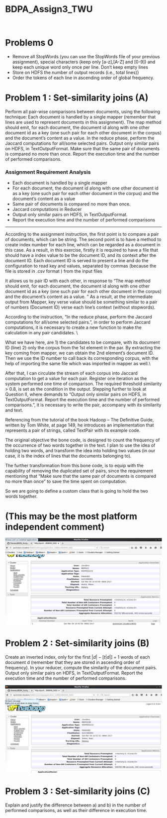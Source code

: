 # BDPA_Assign3_TWU



```


```




# Problems 0 

* Remove all StopWords (you can use the StopWords file of your previous assignment), special characters (keep only [a-z],[A-Z] and [0-9]) and keep each unique word only once per line. Don’t keep empty lines
* Store on HDFS the number of output records (i.e., total lines)} 
* Order the tokens of each line in ascending order of global frequency.



# Problem 1 : Set-similarity joins (A)
Perform all pair-wise comparisons between documents, using the following technique: Each document is handled by a single mapper (remember that lines are used to represent documents in this assignment). The map method should emit, for each document, the document id along with one other document id as a key (one such pair for each other document in the corpus) and the document’s content as a value. In the reduce phase, perform the Jaccard computations for all/some selected pairs. Output only similar pairs on HDFS, in TextOutputFormat. Make sure that the same pair of documents is compared no more than once. Report the execution time and the number of performed comparisons.


### Assignment Requirement Analysis
* Each document is handled by a single mapper
* For each document, the document id along with one other document id as a key (one such pair for each other document in the corpus) and the document’s content as a value
* Same pair of documents is compared no more than once.
* Jaccard computations in Reducer
* Output only similar pairs on HDFS, in TextOutputFormat.
* Report the execution time and the number of performed comparisons

*** 

According to the assignment instruction, the first point is to compare a pair of documents, which can be string. The second point is to have a method to create index number for each line, which can be regarded as a document in this case. As a result, in this exercise, firstly it is required to have a file that should have a index value to be the document ID, and its context after the document ID. Each document ID is served to present a line and do the configuration to read key and values, separated by commas (because the file is stored in .csv format ) from the input files

It allows us to pair ID with each other, in response to “The map method should emit, for each document, the document id along with one other document id as a key (one such pair for each other document in the corpus) and the document’s content as a value. ” As a result, at the intermediate output from Mapper, key verse value should be something similar to a pair of numbers (Document ID) verse each line’s context (without stopwords). 
 

According to the instruction, “In the reduce phase, perform the Jaccard computations for all/some selected pairs.”, in order to perform Jaccard computations, it is necessary to create a new function to make the calculation in any pair candidates. \\

What we have here, are 1) the candidates to be compare, with its document ID (line) 2) only the corpus from the 1st element in the par. By extracting the key coming from mapper, we can obtain the 2nd element’s document ID. Then we use the ID number to call back its corresponding corpus, with the help of importing the same file which was imported in mapper as well.\\

After that, I can circulate the stream of each corpus into Jaccard computation to get a value for each pair. Register one iteration as the system performed one time of comparison. The required threshold similarity > 0.8, is set as the condition in the output. Stepping further to look at Question II, where demands to “Output only similar pairs on HDFS, in TextOutputFormat. Report the execution time and the number of performed comparisons.”, it is necessary to write the pair, accompany with its similarity and text.

Referencing from the tutorial of the book Hadoop – The Definitive Guide, written by Tom White, at page 149, he introduces an implementation that represents a pair of strings, called TextPair with its example code.


The original objective the bone code, is designed to count the frequency of the occurrence of two words together in the text. I plan to use the idea of holding two words, and transform the idea into holding two values (in our case, it is the index of lines that the documents belonging to).

The further transformation from this bone code, is to equip with the capability of removing the duplicated set of pairs, since the requirement mentioning that “Make sure that the same pair of documents is compared no more than once” to save the time spent on computation. 


So we are going to define a custom class that is going to hold the two words together.

# (This may be the most platform independent comment)
![result](https://github.com/thwowu/BDPA_Assign3_TWU/blob/master/A/A.png)


# Problem 2 : Set-similarity joins (B)
Create an inverted index, only for the first $|d| - [t |d|] + 1$ words of each document d (remember that they are stored in ascending order of frequency). In your reducer, compute the similarity of the document pairs. Output only similar pairs on HDFS, in TextOutputFormat. Report the execution time and the number of performed
comparisons.
    
![result](https://github.com/thwowu/BDPA_Assign3_TWU/blob/master/B/B.png)


# Problem 3 : Set-similarity joins (C)
Explain and justify the difference between a) and b) in the number of performed comparisons, as well as their difference in execution time.

